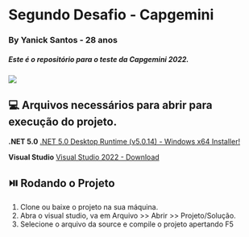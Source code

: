 # Segundo Desafio - Capgemini
### By Yanick Santos - 28 anos
##### Este é o repositório para o teste  da Capgemini 2022.
![](https://www.capgemini.com/br-pt/wp-content/themes/capgemini-komposite/assets/images/logo.svg)


## 💻 Arquivos necessários para abrir para execução do projeto.

**.NET 5.0**
[.NET 5.0 Desktop Runtime (v5.0.14) - Windows x64 Installer!](https://dotnet.microsoft.com/en-us/download/dotnet/thank-you/runtime-desktop-5.0.14-windows-x64-installer)

**Visual Studio**
[Visual Studio 2022 - Download](https://visualstudio.microsoft.com/pt-br/downloads/)



## ⏯️   Rodando o Projeto

1. Clone ou baixe o projeto na sua máquina.
2. Abra o visual studio, va em Arquivo >> Abrir >> Projeto/Solução.
3. Selecione o arquivo da source e compile o projeto apertando F5

